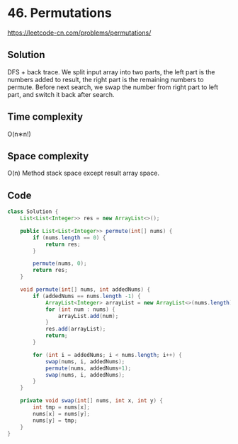 # 46. Permutations
https://leetcode-cn.com/problems/permutations/

## Solution
DFS + back trace. We split input array into two parts, the left part is the numbers added to result, the right part is the remaining numbers to permute. Before next search, we swap the number from right part to left part, and switch it back after search.

## Time complexity
O(n∗n!)

## Space complexity
O(n) Method stack space except result array space.

## Code
```java
class Solution {
    List<List<Integer>> res = new ArrayList<>();

    public List<List<Integer>> permute(int[] nums) {
        if (nums.length == 0) {
            return res;
        }

        permute(nums, 0);
        return res;
    }

    void permute(int[] nums, int addedNums) {
        if (addedNums == nums.length -1) {
            ArrayList<Integer> arrayList = new ArrayList<>(nums.length);
            for (int num : nums) {
                arrayList.add(num);
            }
            res.add(arrayList);
            return;
        }

        for (int i = addedNums; i < nums.length; i++) {
            swap(nums, i, addedNums);
            permute(nums, addedNums+1);
            swap(nums, i, addedNums);
        }
    }

    private void swap(int[] nums, int x, int y) {
        int tmp = nums[x];
        nums[x] = nums[y];
        nums[y] = tmp;
    }
}